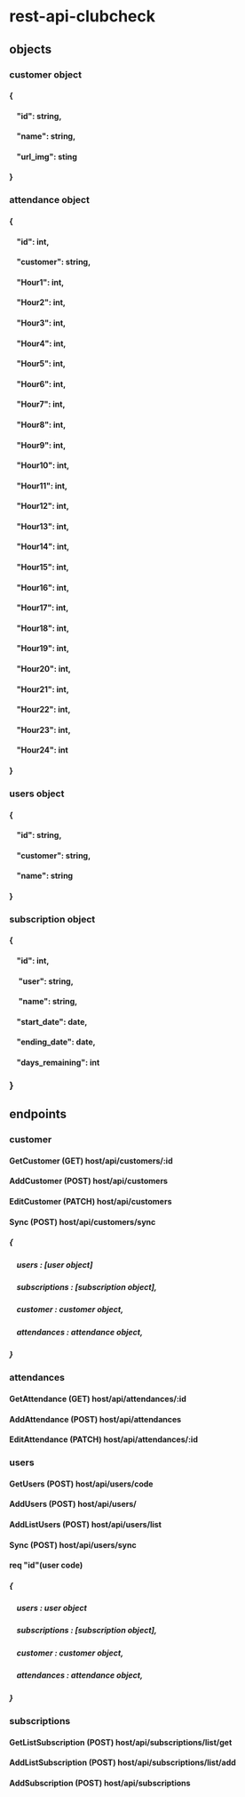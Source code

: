 # rest-api-clubcheck
## objects
### customer object
#### {
####   &nbsp;&nbsp;&nbsp;&nbsp;"id": string,
####   &nbsp;&nbsp;&nbsp;&nbsp;"name": string,
####   &nbsp;&nbsp;&nbsp;&nbsp;"url_img": sting   
#### }
### attendance object
#### {
####   &nbsp;&nbsp;&nbsp;&nbsp;"id": int,
####   &nbsp;&nbsp;&nbsp;&nbsp;"customer": string,
####   &nbsp;&nbsp;&nbsp;&nbsp;"Hour1": int,
####   &nbsp;&nbsp;&nbsp;&nbsp;"Hour2": int,
####   &nbsp;&nbsp;&nbsp;&nbsp;"Hour3": int,
####   &nbsp;&nbsp;&nbsp;&nbsp;"Hour4": int,
####   &nbsp;&nbsp;&nbsp;&nbsp;"Hour5": int,
####   &nbsp;&nbsp;&nbsp;&nbsp;"Hour6": int,
####   &nbsp;&nbsp;&nbsp;&nbsp;"Hour7": int,
####   &nbsp;&nbsp;&nbsp;&nbsp;"Hour8": int,
####   &nbsp;&nbsp;&nbsp;&nbsp;"Hour9": int,
####   &nbsp;&nbsp;&nbsp;&nbsp;"Hour10": int,
####   &nbsp;&nbsp;&nbsp;&nbsp;"Hour11": int,
####   &nbsp;&nbsp;&nbsp;&nbsp;"Hour12": int,
####   &nbsp;&nbsp;&nbsp;&nbsp;"Hour13": int,
####   &nbsp;&nbsp;&nbsp;&nbsp;"Hour14": int,
####   &nbsp;&nbsp;&nbsp;&nbsp;"Hour15": int,
####   &nbsp;&nbsp;&nbsp;&nbsp;"Hour16": int,
####   &nbsp;&nbsp;&nbsp;&nbsp;"Hour17": int,
####   &nbsp;&nbsp;&nbsp;&nbsp;"Hour18": int,
####   &nbsp;&nbsp;&nbsp;&nbsp;"Hour19": int,
####   &nbsp;&nbsp;&nbsp;&nbsp;"Hour20": int,
####   &nbsp;&nbsp;&nbsp;&nbsp;"Hour21": int,
####   &nbsp;&nbsp;&nbsp;&nbsp;"Hour22": int,
####   &nbsp;&nbsp;&nbsp;&nbsp;"Hour23": int,
####   &nbsp;&nbsp;&nbsp;&nbsp;"Hour24": int
#### }
### users object
#### {
####   &nbsp;&nbsp;&nbsp;&nbsp;"id": string,
####   &nbsp;&nbsp;&nbsp;&nbsp;"customer": string,
####   &nbsp;&nbsp;&nbsp;&nbsp;"name": string
####  }
### subscription object
####  {
####   &nbsp;&nbsp;&nbsp;&nbsp;"id": int,
####   &nbsp;&nbsp;&nbsp;&nbsp; "user": string,
####   &nbsp;&nbsp;&nbsp;&nbsp; "name": string,
####   &nbsp;&nbsp;&nbsp;&nbsp;"start_date": date,
####   &nbsp;&nbsp;&nbsp;&nbsp;"ending_date": date,
####   &nbsp;&nbsp;&nbsp;&nbsp;"days_remaining": int
### }
## endpoints
### customer
#### GetCustomer (GET)  host/api/customers/:id
#### AddCustomer (POST) host/api/customers
#### EditCustomer (PATCH) host/api/customers
#### Sync (POST) host/api/customers/sync
##### {
##### &nbsp;&nbsp;&nbsp;&nbsp;users : [user object]    
##### &nbsp;&nbsp;&nbsp;&nbsp;subscriptions : [subscription object],
##### &nbsp;&nbsp;&nbsp;&nbsp;customer : customer object,
##### &nbsp;&nbsp;&nbsp;&nbsp;attendances : attendance object,
##### }  
### attendances
#### GetAttendance  (GET) host/api/attendances/:id
#### AddAttendance  (POST) host/api/attendances
#### EditAttendance (PATCH) host/api/attendances/:id
### users
#### GetUsers (POST) host/api/users/code
#### AddUsers (POST) host/api/users/
#### AddListUsers (POST) host/api/users/list
#### Sync (POST) host/api/users/sync
#### req "id"(user code)
##### {
##### &nbsp;&nbsp;&nbsp;&nbsp;users : user object    
##### &nbsp;&nbsp;&nbsp;&nbsp;subscriptions : [subscription object],
##### &nbsp;&nbsp;&nbsp;&nbsp;customer : customer object,
##### &nbsp;&nbsp;&nbsp;&nbsp;attendances : attendance object,
##### } 

### subscriptions
#### GetListSubscription (POST) host/api/subscriptions/list/get
#### AddListSubscription (POST) host/api/subscriptions/list/add
#### AddSubscription (POST) host/api/subscriptions

